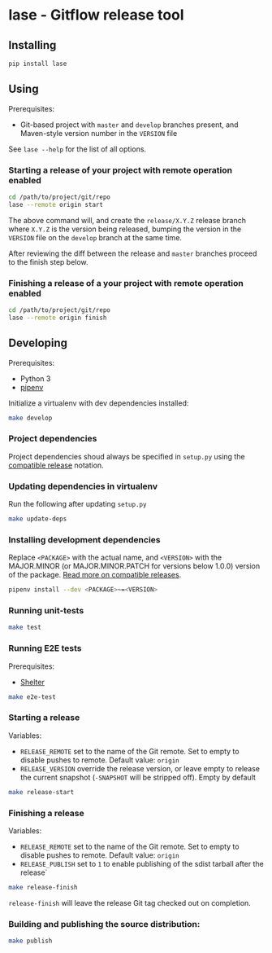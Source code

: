 # lase - Gitflow release tool


## Installing

```sh
pip install lase
```


## Using

Prerequisites:

- Git-based project with `master` and `develop` branches present, and Maven-style version
  number in the `VERSION` file


See `lase --help` for the list of all options.


### Starting a release of your project with remote operation enabled

```sh
cd /path/to/project/git/repo
lase --remote origin start
```

The above command will, and create the `release/X.Y.Z` release branch where `X.Y.Z` is the version
being released, bumping the version in the `VERSION` file on the `develop` branch at the same time.

After reviewing the diff between the release and `master` branches proceed to the finish step below.

### Finishing a release of a your project with remote operation enabled

```sh
cd /path/to/project/git/repo
lase --remote origin finish
```


## Developing

Prerequisites:

- Python 3
- [pipenv](https://docs.pipenv.org/en/latest/#install-pipenv-today)

Initialize a virtualenv with dev dependencies installed:

```sh
make develop
```


### Project dependencies

Project dependencies shoud always be specified in `setup.py` using the
[compatible release](https://www.python.org/dev/peps/pep-0440/#compatible-release)
notation.


### Updating dependencies in virtualenv

Run the following after updating `setup.py`

```sh
make update-deps
```


### Installing development dependencies

Replace `<PACKAGE>` with the actual name, and `<VERSION>` with the MAJOR.MINOR
(or MAJOR.MINOR.PATCH for versions below 1.0.0) version of the package.
[Read more on compatible releases](https://www.python.org/dev/peps/pep-0440/#compatible-release).

```sh
pipenv install --dev <PACKAGE>~=<VERSION>
```


### Running unit-tests

```sh
make test
```


### Running E2E tests

Prerequisites:

- [Shelter](https://github.com/node13h/shelter)

```sh
make e2e-test
```


### Starting a release

Variables:

- `RELEASE_REMOTE` set to the name of the Git remote. Set to empty to disable pushes to
remote. Default value: `origin`
- `RELEASE_VERSION` override the release version, or leave empty to release the current
snapshot (`-SNAPSHOT` will be stripped off). Empty by default

```sh
make release-start
```


### Finishing a release

Variables:

- `RELEASE_REMOTE` set to the name of the Git remote. Set to empty to disable pushes to
remote. Default value: `origin`
- `RELEASE_PUBLISH` set to `1` to enable publishing of the sdist tarball after the release`

```sh
make release-finish
```

`release-finish` will leave the release Git tag checked out on completion.


### Building and publishing the source distribution:

```sh
make publish
```
